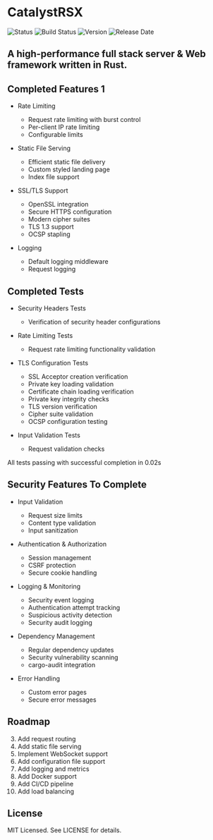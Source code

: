 # CatalystRSX

![Status](https://img.shields.io/badge/Status-Under%20Development-blue)
![Build Status](https://img.shields.io/badge/build-passing-brightgreen)
![Version](https://img.shields.io/badge/Version-0.6.0-blue)
![Release Date](https://img.shields.io/badge/Production%20Release-Jan%201%202026-yellow)

## A high-performance full stack server & Web framework written in Rust.

## Completed Features 1
- Rate Limiting
  - Request rate limiting with burst control
  - Per-client IP rate limiting
  - Configurable limits

- Static File Serving
  - Efficient static file delivery
  - Custom styled landing page
  - Index file support

- SSL/TLS Support
  - OpenSSL integration
  - Secure HTTPS configuration
  - Modern cipher suites
  - TLS 1.3 support
  - OCSP stapling

- Logging
  - Default logging middleware
  - Request logging

## Completed Tests

- Security Headers Tests
  - Verification of security header configurations
  
- Rate Limiting Tests
  - Request rate limiting functionality validation
  
- TLS Configuration Tests
  - SSL Acceptor creation verification
  - Private key loading validation
  - Certificate chain loading verification
  - Private key integrity checks
  - TLS version verification
  - Cipher suite validation
  - OCSP configuration testing

- Input Validation Tests
  - Request validation checks

All tests passing with successful completion in 0.02s

## Security Features To Complete

- Input Validation
  - Request size limits
  - Content type validation
  - Input sanitization

- Authentication & Authorization
  - Session management
  - CSRF protection
  - Secure cookie handling

- Logging & Monitoring
  - Security event logging
  - Authentication attempt tracking
  - Suspicious activity detection
  - Security audit logging

- Dependency Management
  - Regular dependency updates
  - Security vulnerability scanning
  - cargo-audit integration

- Error Handling
  - Custom error pages
  - Secure error messages

## Roadmap
3. Add request routing
4. Add static file serving
5. Implement WebSocket support
6. Add configuration file support
7. Add logging and metrics
8. Add Docker support
9. Add CI/CD pipeline
10. Add load balancing

## License
MIT Licensed. See LICENSE for details.

